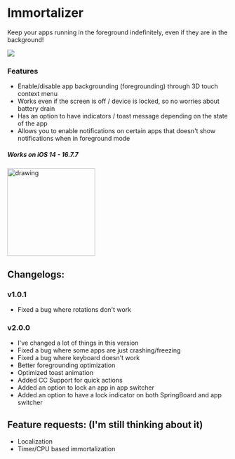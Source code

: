 # Immortalizer

 Keep your apps running in the foreground indefinitely, even if they are in the background!
 
 <img src="https://media.havoc.app/672ab83ba80bcf5e2e0aebe8"/>

### Features
- Enable/disable app backgrounding (foregrounding) through 3D touch context menu
- Works even if the screen is off / device is locked, so no worries about battery drain
- Has an option to have indicators / toast message depending on the state of the app
- Allows you to enable notifications on certain apps that doesn't show notifications when in foreground mode

##### Works on iOS 14 - 16.7.7

<a href="https://havoc.app/package/immortalizer" target="_blank"><img src="https://docs.havoc.app/img/badges/available_square.png" alt="drawing" style="width:200px;"/></a>

## Changelogs:
### v1.0.1 
- Fixed a bug where rotations don't work
### v2.0.0
- I've changed a lot of things in this version
- Fixed a bug where some apps are just crashing/freezing
- Fixed a bug where keyboard doesn't work
- Better foregrounding optimization
- Optimized toast animation
- Added CC Support for quick actions
- Added an option to lock an app in app switcher
- Added an option to have a lock indicator on both SpringBoard and app switcher

## Feature requests: (I'm  still thinking about it)
- Localization 
- Timer/CPU based immortalization 

